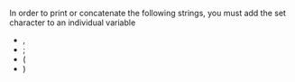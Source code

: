 In order to print or concatenate the following strings, you must add the set character to an individual variable

* ,
* ;
* (
* )